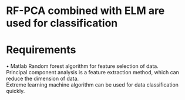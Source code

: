 # RF-PCA combined with ELM are used for classification
# Requirements
•	Matlab
  Random forest algorithm for feature selection of data.  
  Principal component analysis is a feature extraction method, which can reduce the dimension of data.  
  Extreme learning machine algorithm can be used for data classification quickly.  
